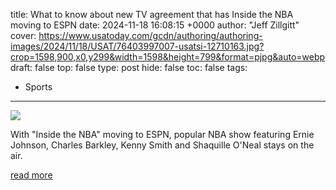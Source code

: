 title: What to know about new TV agreement that has Inside the NBA moving to ESPN
date: 2024-11-18 16:08:15 +0000
author: "Jeff Zillgitt"
cover: https://www.usatoday.com/gcdn/authoring/authoring-images/2024/11/18/USAT/76403997007-usatsi-12710163.jpg?crop=1598,900,x0,y299&width=1598&height=799&format=pjpg&auto=webp
draft: false
top: false
type: post
hide: false
toc: false
tags:
  - Sports
---

![](https://www.usatoday.com/gcdn/authoring/authoring-images/2024/11/18/USAT/76403997007-usatsi-12710163.jpg?crop=1598,900,x0,y299&width=1598&height=799&format=pjpg&auto=webp)

With "Inside the NBA" moving to ESPN, popular NBA show featuring Ernie Johnson, Charles Barkley, Kenny Smith and Shaquille O'Neal stays on the air.

[read more](https://www.usatoday.com/story/sports/nba/2024/11/18/inside-the-nba-espn-new-tv-deal/76403191007/)
